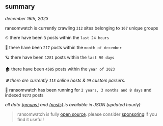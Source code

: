 
## summary
_december 16th, 2023_

ransomwatch is currently crawling `312` sites belonging to `167` unique groups

⏲ there have been `3` posts within the `last 24 hours`

🦈 there have been `217` posts within the `month of december`

🪐 there have been `1281` posts within the `last 90 days`

🏚 there have been `4585` posts within the `year of 2023`

_⚙️ there are currently `113` online hosts & `99` custom parsers._

🦕 ransomwatch has been running for `2 years, 3 months and 8 days` and indexed `9273` posts

_all data  [(groups)](http://ransomwhat.telemetry.ltd/groups) and [(posts)](http://ransomwhat.telemetry.ltd/posts) is available in JSON (updated hourly)_

> ransomwatch is fully [open source](https://github.com/joshhighet/ransomwatch#ransomwatch--). please consider [sponsoring](https://github.com/sponsors/joshhighet) if you find it useful!
